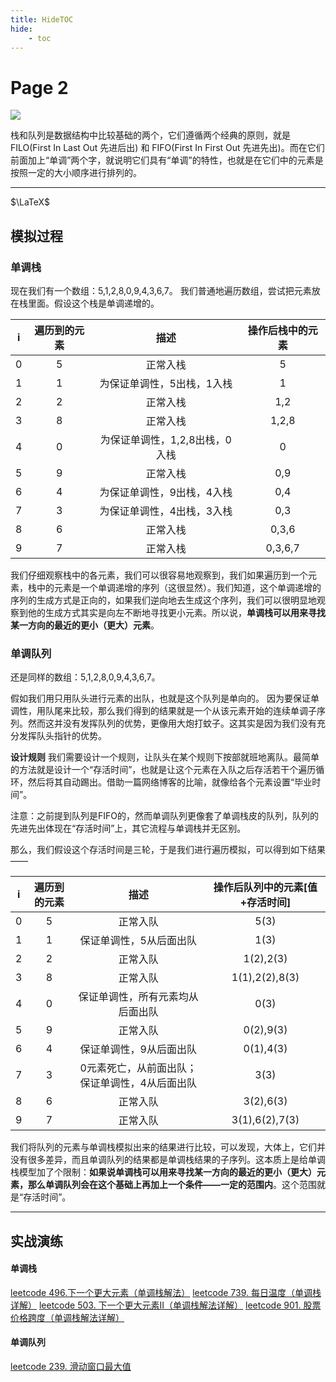 ```yaml
---
title: HideTOC
hide:
    - toc
---
```

# Page 2
<img src = "https://img.ddking.site/image/%E5%8D%95%E8%B0%83%E6%A0%88%E5%92%8C%E5%8D%95%E8%B0%83%E9%98%9F%E5%88%97.jpg"></img>

栈和队列是数据结构中比较基础的两个，它们遵循两个经典的原则，就是FILO(First In Last Out 先进后出) 和 FIFO(First In First Out 先进先出)。而在它们前面加上“单调”两个字，就说明它们具有“单调”的特性，也就是在它们中的元素是按照一定的大小顺序进行排列的。
***
$\LaTeX$

## 模拟过程
### 单调栈
现在我们有一个数组：5,1,2,8,0,9,4,3,6,7。
我们普通地遍历数组，尝试把元素放在栈里面。假设这个栈是单调递增的。

|   i   | 遍历到的元素 |              描述              | 操作后栈中的元素 |
| :---: | :----------: | :----------------------------: | :--------------: |
|   0   |      5       |            正常入栈            |        5         |
|   1   |      1       |   为保证单调性，5出栈，1入栈   |        1         |
|   2   |      2       |            正常入栈            |       1,2        |
|   3   |      8       |            正常入栈            |      1,2,8       |
|   4   |      0       | 为保证单调性，1,2,8出栈，0入栈 |        0         |
|   5   |      9       |            正常入栈            |       0,9        |
|   6   |      4       |   为保证单调性，9出栈，4入栈   |       0,4        |
|   7   |      3       |   为保证单调性，4出栈，3入栈   |       0,3        |
|   8   |      6       |            正常入栈            |      0,3,6       |
|   9   |      7       |            正常入栈            |     0,3,6,7      |
   
   
我们仔细观察栈中的各元素，我们可以很容易地观察到，我们如果遍历到一个元素，栈中的元素是一个单调递增的序列（这很显然）。我们知道，这个单调递增的序列的生成方式是正向的，如果我们逆向地去生成这个序列，我们可以很明显地观察到他的生成方式其实是向左不断地寻找更小元素。所以说，**单调栈可以用来寻找某一方向的最近的更小（更大）元素**。

### 单调队列
还是同样的数组：5,1,2,8,0,9,4,3,6,7。

假如我们用只用队头进行元素的出队，也就是这个队列是单向的。
因为要保证单调性，用队尾来比较，那么我们得到的结果就是一个从该元素开始的连续单调子序列。然而这并没有发挥队列的优势，更像用大炮打蚊子。这其实是因为我们没有充分发挥队头指针的优势。

**设计规则** 
我们需要设计一个规则，让队头在某个规则下按部就班地离队。最简单的方法就是设计一个“存活时间”，也就是让这个元素在入队之后存活若干个遍历循环，然后将其自动踢出。借助一篇网络博客的比喻，就像给各个元素设置“毕业时间”。

注意：之前提到队列是FIFO的，然而单调队列更像套了单调栈皮的队列，队列的先进先出体现在“存活时间”上，其它流程与单调栈并无区别。

那么，我们假设这个存活时间是三轮，于是我们进行遍历模拟，可以得到如下结果——

|   i   | 遍历到的元素 |                      描述                      | 操作后队列中的元素[值+存活时间] |
| :---: | :----------: | :--------------------------------------------: | :-----------------------------: |
|   0   |      5       |                    正常入队                    |              5(3)               |
|   1   |      1       |            保证单调性，5从后面出队             |              1(3)               |
|   2   |      2       |                    正常入队                    |            1(2),2(3)            |
|   3   |      8       |                    正常入队                    |         1(1),2(2),8(3)          |
|   4   |      0       |        保证单调性，所有元素均从后面出队        |              0(3)               |
|   5   |      9       |                    正常入队                    |            0(2),9(3)            |
|   6   |      4       |            保证单调性，9从后面出队             |            0(1),4(3)            |
|   7   |      3       | 0元素死亡，从前面出队；保证单调性，4从后面出队 |              3(3)               |
|   8   |      6       |                    正常入队                    |            3(2),6(3)            |
|   9   |      7       |                    正常入队                    |         3(1),6(2),7(3)          |
   

我们将队列的元素与单调栈模拟出来的结果进行比较，可以发现，大体上，它们并没有很多差异，而且单调队列的结果都是单调栈结果的子序列。这本质上是给单调栈模型加了个限制：**如果说单调栈可以用来寻找某一方向的最近的更小（更大）元素，那么单调队列会在这个基础上再加上一个条件——一定的范围内**。这个范围就是“存活时间”。
***
## 实战演练

#### 单调栈
<a href="https://leetcode.cn/problems/next-greater-element-i/">leetcode 496.下一个更大元素（单调栈解法）</a>
<a href="https://leetcode.cn/problems/daily-temperatures/">leetcode 739. 每日温度（单调栈详解）</a>
<a href="https://leetcode.cn/problems/next-greater-element-ii/">leetcode 503. 下一个更大元素Ⅱ（单调栈解法详解）</a>
<a href="https://leetcode.cn/problems/online-stock-span/">leetcode 901. 股票价格跨度（单调栈解法详解）</a>

#### 单调队列
<a href="https://leetcode-cn.com/problems/sliding-window-maximum/">leetcode 239. 滑动窗口最大值</a>